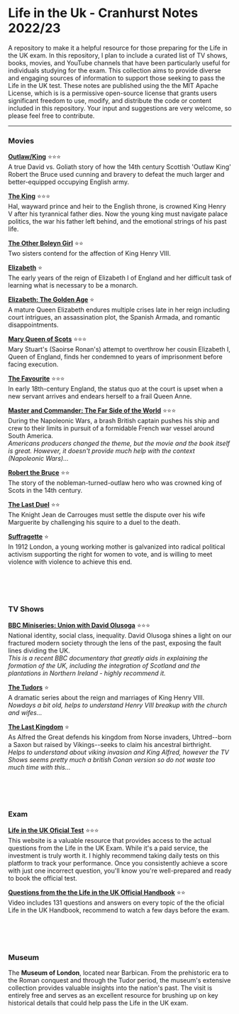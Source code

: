 # Life in the Uk - Cranhurst Notes 2022/23
A repository to make it a helpful resource for those preparing for the Life in the UK exam. In this repository, I plan to include a curated list of TV shows, books, movies, and YouTube channels that have been particularly useful for individuals studying for the exam. 
This collection aims to provide diverse and engaging sources of information to support those seeking to pass the Life in the UK test. These notes are published using the the MIT Apache License, which is is a permissive open-source license that grants users significant freedom to use, modify, and distribute the code or content included in this repository.  Your input and suggestions are very welcome, so please feel free to contribute.

---


### Movies
**[Outlaw/King](https://www.imdb.com/title/tt6679794/?ref_=ttls_li_tt)** ⭐⭐⭐ <br> 
A true David vs. Goliath story of how the 14th century Scottish 'Outlaw King' Robert the Bruce used cunning and bravery to defeat the much larger and better-equipped occupying English army.

**[The King](https://www.imdb.com/title/tt7984766/?ref_=ttls_li_tt)** ⭐⭐⭐ <br> 
Hal, wayward prince and heir to the English throne, is crowned King Henry V after his tyrannical father dies. Now the young king must navigate palace politics, the war his father left behind, and the emotional strings of his past life.

**[The Other Boleyn Girl](https://www.imdb.com/title/tt0467200/?ref_=ttls_li_tt)**  ⭐⭐  <br> 
Two sisters contend for the affection of King Henry VIII.

**[Elizabeth](https://www.imdb.com/title/tt0127536/?ref_=ttls_li_tt)** ⭐ <br> 
The early years of the reign of Elizabeth I of England and her difficult task of learning what is necessary to be a monarch.

**[Elizabeth: The Golden Age](https://www.imdb.com/title/tt0414055/?ref_=ttls_li_tt)** ⭐ <br> 
A mature Queen Elizabeth endures multiple crises late in her reign including court intrigues, an assassination plot, the Spanish Armada, and romantic disappointments.

**[Mary Queen of Scots](https://www.imdb.com/title/tt2328900/?ref_=ttls_li_tt)** ⭐⭐⭐ <br> 
Mary Stuart's (Saoirse Ronan's) attempt to overthrow her cousin Elizabeth I, Queen of England, finds her condemned to years of imprisonment before facing execution.

**[The Favourite](https://www.imdb.com/title/tt5083738/?ref_=ttls_li_tt)** ⭐⭐⭐ <br> 
In early 18th-century England, the status quo at the court is upset when a new servant arrives and endears herself to a frail Queen Anne.

**[Master and Commander: The Far Side of the World](https://www.imdb.com/title/tt0311113/?ref_=ttls_li_tt)** ⭐⭐⭐ <br> 
During the Napoleonic Wars, a brash British captain pushes his ship and crew to their limits in pursuit of a formidable French war vessel around South America. <br>
*Americans producers changed the theme, but the movie and the book itself is great. However, it doesn't provide much help with the context (Napoleonic Wars)...* 

**[Robert the Bruce](https://www.imdb.com/title/tt8000908/?ref_=ttls_li_tt)** ⭐⭐ <br> 
The story of the nobleman-turned-outlaw hero who was crowned king of Scots in the 14th century.

**[The Last Duel](https://www.imdb.com/title/tt4244994/)** ⭐⭐ <br> 
The Knight Jean de Carrouges must settle the dispute over his wife Marguerite by challenging his squire to a duel to the death.

**[Suffragette](https://www.imdb.com/title/tt3077214/)** ⭐ <br> 
In 1912 London, a young working mother is galvanized into radical political activism supporting the right for women to vote, and is willing to meet violence with violence to achieve this end.

<br><br><br>

### TV Shows
**[BBC Miniseries: Union with David Olusoga](https://www.bbc.co.uk/iplayer/episodes/p0gd25kn/union-with-david-olusoga)** ⭐⭐⭐ <br>
National identity, social class, inequality. David Olusoga shines a light on our fractured modern society through the lens of the past, exposing the fault lines dividing the UK. <br>
 *This is a recent BBC documentary that greatly aids in explaining the formation of the UK, including the integration of Scotland and the plantations in Northern Ireland - highly recommend it.*

**[The Tudors](https://www.imdb.com/title/tt0758790/)** ⭐ <br> 
A dramatic series about the reign and marriages of King Henry VIII. <br>
*Nowdays a bit old, helps to understand Henry VIII breakup with the church and wifes...*


**[The Last Kingdom](https://www.imdb.com/title/tt4179452/)** ⭐ <br> 
As Alfred the Great defends his kingdom from Norse invaders, Uhtred--born a Saxon but raised by Vikings--seeks to claim his ancestral birthright. <br>
*Helps to understand about viking invasion and King Alfred, however the TV Shows seems pretty much a british Conan version so do not waste too much time with this...*

<br><br><br>

### Exam
**[Life in the UK Oficial Test](https://www.officiallifeintheuk.co.uk/lz/myaccount/login)** ⭐⭐⭐ <br>
This website is a valuable resource that provides access to the actual questions from the Life in the UK Exam. While it's a paid service, the investment is truly worth it. I highly recommend taking daily tests on this platform to track your performance. Once you consistently achieve a score with just one incorrect question, you'll know you're well-prepared and ready to book the official test.

**[Questions from the the Life in the UK Official Handbook](https://www.youtube.com/watch?v=XXUBcTZWIzs&t=2s)** ⭐⭐ <br>
Video includes 131 questions and answers on every topic of the the oficial Life in the UK Handbook, recommend to watch a few days before the exam.

<br><br><br>
### Museum
The **Museum of London**, located near Barbican. From the prehistoric era to the Roman conquest and through the Tudor period, the museum's extensive collection provides valuable insights into the nation's past. The visit is entirely free and serves as an excellent resource for brushing up on key historical details that could help pass the Life in the UK exam.
